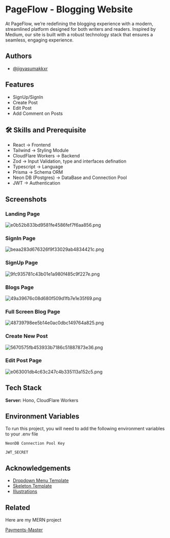 
# PageFlow - Blogging Website

At PageFlow, we’re redefining the blogging experience with a modern, streamlined platform designed for both writers and readers. Inspired by Medium, our site is built with a robust technology stack that ensures a seamless, engaging experience.


## Authors

- [@jigyasumakkxr](https://github.com/jigyasumxkkxr)


## Features

- SignUp/SignIn
- Create Post
- Edit Post
- Add Comment on Posts


## 🛠 Skills and Prerequisite
- React -> Frontend
- Tailwind -> Styling Module
- CloudFlare Workers -> Backend
- Zod -> Input Validation, type and interfaces defination
- Typescript -> Language
- Prisma -> Schema ORM
- Neon DB (Postgres) -> DataBase and Connection Pool
- JWT -> Authentication



## Screenshots

### Landing Page
![e0b52b833bd9581fe4586fef7f6aa856.png](https://imgtr.ee/images/2024/08/12/e0b52b833bd9581fe4586fef7f6aa856.png)

### SignIn Page
![beaa283d676326f9f33029ab4834421c.png](https://imgtr.ee/images/2024/08/12/beaa283d676326f9f33029ab4834421c.png)

### SignUp Page
![9fc935781c43b01e1a980f485c9f227e.png](https://imgtr.ee/images/2024/08/12/9fc935781c43b01e1a980f485c9f227e.png)

### Blogs Page
![49a39676c08d680f509d1fb7e1e35f69.png](https://imgtr.ee/images/2024/08/13/49a39676c08d680f509d1fb7e1e35f69.png)

### Full Screen Blog Page
![48739798ee5b14e0ac0dbc149764a825.png](https://imgtr.ee/images/2024/08/13/48739798ee5b14e0ac0dbc149764a825.png)

### Create New Post
![5670575fb453933b7186c51887873e36.png](https://imgtr.ee/images/2024/08/12/5670575fb453933b7186c51887873e36.png)

### Edit Post Page
![e063001db4c63c247c4b335113a152c5.png](https://imgtr.ee/images/2024/08/12/e063001db4c63c247c4b335113a152c5.png)



## Tech Stack


**Server:** Hono, CloudFlare Workers


## Environment Variables

To run this project, you will need to add the following environment variables to your .env file

`NeonDB Connection Pool Key`

`JWT_SECRET`


## Acknowledgements

 - [Dropdown Menu Template](https://nextui.org/docs/components/dropdown)
 - [Skeleton Template](https://nextui.org/docs/components/skeleton)
 - [Illustrations](https://www.figma.com/community/file/962312625136723705)



## Related

Here are my MERN project

[Payments-Master](https://payments-master.vercel.app/)

